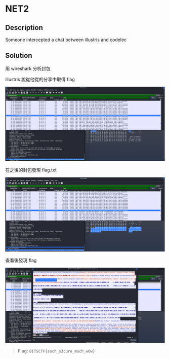 # NET2

## Description

Someone intercepted a chat between illustris and codelec

## Solution

用 wireshark 分析封包

illustris 說從他從的分享中取得 flag

![image](image/y3f725.png)

在之後的封包發現 flag.txt

![image](image/bv86ek.png)

查看後發現 flag

![image](image/4lsztj.png)

> Flag: `BITSCTF{such_s3cure_much_w0w}`
